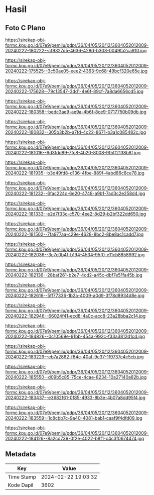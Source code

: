 # Hasil

## Foto C Plano

https://sirekap-obj-formc.kpu.go.id/07e9/pemilu/pdpr/36/04/05/20/12/3604052012009-20240222-180222--cf9327d5-4636-428d-b303-0049fa2ca910.jpg

https://sirekap-obj-formc.kpu.go.id/07e9/pemilu/pdpr/36/04/05/20/12/3604052012009-20240222-175525--3c50ae05-eee2-4363-9c68-49bcf320e65e.jpg

https://sirekap-obj-formc.kpu.go.id/07e9/pemilu/pdpr/36/04/05/20/12/3604052012009-20240222-175628--79c13547-3dd1-4e6f-89cf-7a8da6656cd5.jpg

https://sirekap-obj-formc.kpu.go.id/07e9/pemilu/pdpr/36/04/05/20/12/3604052012009-20240222-180358--bedc3ae9-ae9a-4b6f-8ce9-0717750b09db.jpg

https://sirekap-obj-formc.kpu.go.id/07e9/pemilu/pdpr/36/04/05/20/12/3604052012009-20240222-180832--305b3b2b-a7fd-4c22-8671-b3a1c085482c.jpg

https://sirekap-obj-formc.kpu.go.id/07e9/pemilu/pdpr/36/04/05/20/12/3604052012009-20240222-181016--9d3fdd89-7fc8-4b20-8008-9f5ff2138b8f.jpg

https://sirekap-obj-formc.kpu.go.id/07e9/pemilu/pdpr/36/04/05/20/12/3604052012009-20240222-181935--b3d49fd8-d136-4fbe-889f-4abd86c8ce78.jpg

https://sirekap-obj-formc.kpu.go.id/07e9/pemilu/pdpr/36/04/05/20/12/3604052012009-20240222-181232--6fac224c-6e20-4748-a9b1-7ad3c2e258d4.jpg

https://sirekap-obj-formc.kpu.go.id/07e9/pemilu/pdpr/36/04/05/20/12/3604052012009-20240222-181333--e2d7f33c-c570-4ee2-8d29-b2bf322dd650.jpg

https://sirekap-obj-formc.kpu.go.id/07e9/pemilu/pdpr/36/04/05/20/12/3604052012009-20240222-181502--7fa977aa-c29e-4628-8bc2-8be8ac1cadd7.jpg

https://sirekap-obj-formc.kpu.go.id/07e9/pemilu/pdpr/36/04/05/20/12/3604052012009-20240222-182036--3c7c0b4f-b194-4534-95f0-e11cb8858992.jpg

https://sirekap-obj-formc.kpu.go.id/07e9/pemilu/pdpr/36/04/05/20/12/3604052012009-20240222-182136--28baf261-b2e7-4cd2-a45c-dbf7e51fa45b.jpg

https://sirekap-obj-formc.kpu.go.id/07e9/pemilu/pdpr/36/04/05/20/12/3604052012009-20240222-182616--5ff77336-1b2a-4009-a0d9-3f78d8934d8e.jpg

https://sirekap-obj-formc.kpu.go.id/07e9/pemilu/pdpr/36/04/05/20/12/3604052012009-20240222-182946--66024f41-ecd8-4a0c-acc8-23a28bba2c14.jpg

https://sirekap-obj-formc.kpu.go.id/07e9/pemilu/pdpr/36/04/05/20/12/3604052012009-20240222-184826--0c10569e-91bb-454a-992c-f33a3812d1cd.jpg

https://sirekap-obj-formc.kpu.go.id/07e9/pemilu/pdpr/36/04/05/20/12/3604052012009-20240222-183229--eb7a2862-f64c-40af-9c37-1f9737c4c5cb.jpg

https://sirekap-obj-formc.kpu.go.id/07e9/pemilu/pdpr/36/04/05/20/12/3604052012009-20240222-185550--d09b5c85-75ce-4cae-8234-10a27140a82b.jpg

https://sirekap-obj-formc.kpu.go.id/07e9/pemilu/pdpr/36/04/05/20/12/3604052012009-20240222-183437--e3682f61-0f85-4933-8b3e-4b07a8dd95f4.jpg

https://sirekap-obj-formc.kpu.go.id/07e9/pemilu/pdpr/36/04/05/20/12/3604052012009-20240222-183559--1c8cbb7c-9a40-4081-bab1-caaf9f4dfd09.jpg

https://sirekap-obj-formc.kpu.go.id/07e9/pemilu/pdpr/36/04/05/20/12/3604052012009-20240222-184126--8a2cd739-0f2e-4022-b8f1-c4c3f0674474.jpg


## Metadata

| Key        | Value               |
| ---------- | ------------------- |
| Time Stamp | 2024-02-22 19:03:32 |
| Kode Dapil | 3602                |



